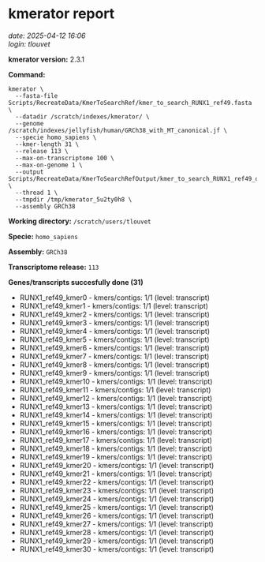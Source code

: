 # kmerator report
*date: 2025-04-12 16:06*  
*login: tlouvet*

**kmerator version:** 2.3.1

**Command:**

```
kmerator \
  --fasta-file Scripts/RecreateData/KmerToSearchRef/kmer_to_search_RUNX1_ref49.fasta \
  --datadir /scratch/indexes/kmerator/ \
  --genome /scratch/indexes/jellyfish/human/GRCh38_with_MT_canonical.jf \
  --specie homo_sapiens \
  --kmer-length 31 \
  --release 113 \
  --max-on-transcriptome 100 \
  --max-on-genome 1 \
  --output Scripts/RecreateData/KmerToSearchRefOutput/kmer_to_search_RUNX1_ref49_output \
  --thread 1 \
  --tmpdir /tmp/kmerator_5u2ty0h8 \
  --assembly GRCh38
```

**Working directory:** `/scratch/users/tlouvet`

**Specie:** `homo_sapiens`

**Assembly:** `GRCh38`

**Transcriptome release:** `113`

**Genes/transcripts succesfully done (31)**

- RUNX1_ref49_kmer0 - kmers/contigs: 1/1 (level: transcript)
- RUNX1_ref49_kmer1 - kmers/contigs: 1/1 (level: transcript)
- RUNX1_ref49_kmer2 - kmers/contigs: 1/1 (level: transcript)
- RUNX1_ref49_kmer3 - kmers/contigs: 1/1 (level: transcript)
- RUNX1_ref49_kmer4 - kmers/contigs: 1/1 (level: transcript)
- RUNX1_ref49_kmer5 - kmers/contigs: 1/1 (level: transcript)
- RUNX1_ref49_kmer6 - kmers/contigs: 1/1 (level: transcript)
- RUNX1_ref49_kmer7 - kmers/contigs: 1/1 (level: transcript)
- RUNX1_ref49_kmer8 - kmers/contigs: 1/1 (level: transcript)
- RUNX1_ref49_kmer9 - kmers/contigs: 1/1 (level: transcript)
- RUNX1_ref49_kmer10 - kmers/contigs: 1/1 (level: transcript)
- RUNX1_ref49_kmer11 - kmers/contigs: 1/1 (level: transcript)
- RUNX1_ref49_kmer12 - kmers/contigs: 1/1 (level: transcript)
- RUNX1_ref49_kmer13 - kmers/contigs: 1/1 (level: transcript)
- RUNX1_ref49_kmer14 - kmers/contigs: 1/1 (level: transcript)
- RUNX1_ref49_kmer15 - kmers/contigs: 1/1 (level: transcript)
- RUNX1_ref49_kmer16 - kmers/contigs: 1/1 (level: transcript)
- RUNX1_ref49_kmer17 - kmers/contigs: 1/1 (level: transcript)
- RUNX1_ref49_kmer18 - kmers/contigs: 1/1 (level: transcript)
- RUNX1_ref49_kmer19 - kmers/contigs: 1/1 (level: transcript)
- RUNX1_ref49_kmer20 - kmers/contigs: 1/1 (level: transcript)
- RUNX1_ref49_kmer21 - kmers/contigs: 1/1 (level: transcript)
- RUNX1_ref49_kmer22 - kmers/contigs: 1/1 (level: transcript)
- RUNX1_ref49_kmer23 - kmers/contigs: 1/1 (level: transcript)
- RUNX1_ref49_kmer24 - kmers/contigs: 1/1 (level: transcript)
- RUNX1_ref49_kmer25 - kmers/contigs: 1/1 (level: transcript)
- RUNX1_ref49_kmer26 - kmers/contigs: 1/1 (level: transcript)
- RUNX1_ref49_kmer27 - kmers/contigs: 1/1 (level: transcript)
- RUNX1_ref49_kmer28 - kmers/contigs: 1/1 (level: transcript)
- RUNX1_ref49_kmer29 - kmers/contigs: 1/1 (level: transcript)
- RUNX1_ref49_kmer30 - kmers/contigs: 1/1 (level: transcript)
